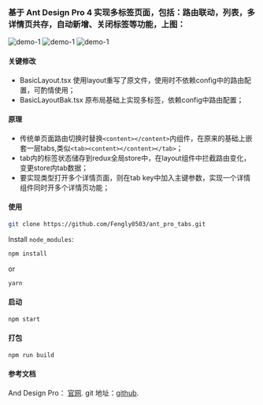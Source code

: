 ### 基于 Ant Design Pro 4 实现多标签页面，包括：路由联动，列表，多详情页共存，自动新增、关闭标签等功能，上图：

![demo-1](https://github.com/Fengly0503/ant_pro_tabs/blob/master/public/demo-images/demo-1.jpg)
![demo-1](https://github.com/Fengly0503/ant_pro_tabs/blob/master/public/demo-images/demo-2.jpg)
![demo-1](https://github.com/Fengly0503/ant_pro_tabs/blob/master/public/demo-images/demo-3.jpg)

#### 关键修改

* BasicLayout.tsx 使用layout重写了原文件，使用时不依赖config中的路由配置，可酌情使用；
* BasicLayoutBak.tsx 原布局基础上实现多标签，依赖config中路由配置；

#### 原理

* 传统单页面路由切换时替换`<content></content>`内组件，在原来的基础上嵌套一层tabs,类似`<tab><content></content></tab>`；
* tab内的标签状态储存到redux全局store中，在layout组件中拦截路由变化，变更store内tab数据；
* 要实现类型打开多个详情页面，则在tab key中加入主键参数，实现一个详情组件同时开多个详情页功能；

#### 使用

```bash
git clone https://github.com/Fengly0503/ant_pro_tabs.git
```
Install `node_modules`:

```bash
npm install
```

or

```bash
yarn
```

#### 启动

```bash
npm start
```

#### 打包

```bash
npm run build
```

#### 参考文档

And Design Pro： [官网](https://pro.ant.design). git 地址：[github](https://github.com/ant-design/ant-design-pro).
